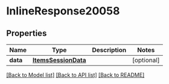 # InlineResponse20058

## Properties
Name | Type | Description | Notes
------------ | ------------- | ------------- | -------------
**data** | [**ItemsSessionData**](ItemsSessionData.md) |  | [optional] 

[[Back to Model list]](../README.md#documentation-for-models) [[Back to API list]](../README.md#documentation-for-api-endpoints) [[Back to README]](../README.md)

